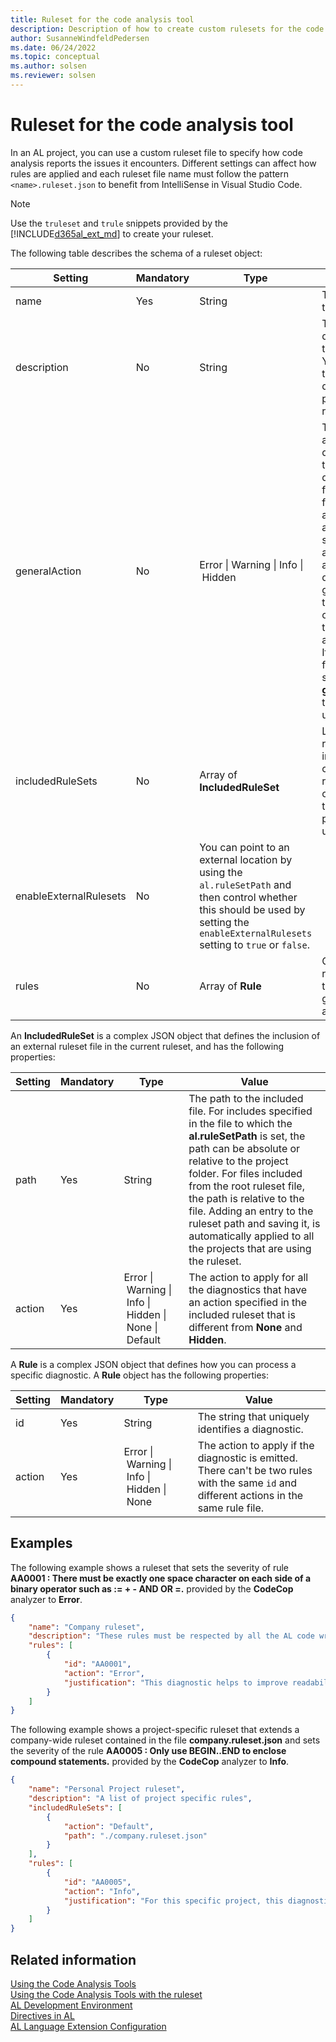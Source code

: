 ```yaml
---
title: Ruleset for the code analysis tool
description: Description of how to create custom rulesets for the code analysis tool in AL for Business Central.
author: SusanneWindfeldPedersen
ms.date: 06/24/2022
ms.topic: conceptual
ms.author: solsen
ms.reviewer: solsen
---
```


# Ruleset for the code analysis tool 

In an AL project, you can use a custom ruleset file to specify how code analysis reports the issues it encounters. Different settings can affect how rules are applied and each ruleset file name must follow the pattern `<name>.ruleset.json` to benefit from IntelliSense in Visual Studio Code.

> [!NOTE] 
> Use the `truleset` and `trule` snippets provided by the [!INCLUDE[d365al_ext_md](../includes/d365al_ext_md.md)] to create your ruleset.

The following table describes the schema of a ruleset object:

|Setting|Mandatory|Type|Value|
|-------|---------|-----|-----|
|name|Yes|String|The name of the ruleset.|
|description|No|String|The description of the ruleset. You can use this setting to document the purpose of the ruleset.|
|generalAction|No|Error&nbsp;&#124;&nbsp;Warning&nbsp;&#124;&nbsp;Info&nbsp;&#124;&nbsp;Hidden|The action to apply to all the diagnostics that have rules defined in this file or in other files that have a **Default** action specified. It also applies to all the diagnostics generated by the current set of analyzers that don't have a rule defined. If an included file has a stricter **generalAction**, that one is used.|
|includedRuleSets|No|Array of **IncludedRuleSet**|List of external ruleset files to include in the current ruleset. The order in which the files are processed is undefined.|
|enableExternalRulesets|No|You can point to an external location by using the `al.ruleSetPath` and then control whether this should be used by setting the `enableExternalRulesets` setting to `true` or `false`.|
|rules|No|Array of **Rule**|Collection of rules to apply to diagnostics generated by analyzers.|

An **IncludedRuleSet** is a complex JSON object that defines the inclusion of an external ruleset file in the current ruleset, and has the following properties:  

|Setting|Mandatory|Type|Value|
|-------|---------|-----|-----|   
|path|Yes|String|The path to the included file. For includes specified in the file to which the **al.ruleSetPath** is set, the path can be absolute or relative to the project folder. For files included from the root ruleset file, the path is relative to the file. Adding an entry to the ruleset path and saving it, is automatically applied to all the projects that are using the ruleset.|
|action|Yes|Error&nbsp;&#124;&nbsp;Warning&nbsp;&#124;&nbsp;Info&nbsp;&#124;&nbsp;Hidden&nbsp;&#124;&nbsp;None&nbsp;&#124;&nbsp;Default|The action to apply for all the diagnostics that have an action specified in the included ruleset that is different from **None** and **Hidden**.|

A **Rule** is a complex JSON object that defines how you can process a specific diagnostic. A **Rule** object has the following properties:


|Setting|Mandatory|Type|Value|
|-------|---------|-----|-----|
|id|Yes|String|The string that uniquely identifies a diagnostic.|
|action|Yes|Error&nbsp;&#124;&nbsp;Warning&nbsp;&#124;&nbsp;Info&nbsp;&#124;&nbsp;Hidden&nbsp;&#124;&nbsp;None|The action to apply if the diagnostic is emitted. There can't be two rules with the same `id` and different actions in the same rule file.|

## Examples
The following example shows a ruleset that sets the severity of rule **AA0001 : There must be exactly one space character on each side of a binary operator such as := + - AND OR =.** provided by the **CodeCop** analyzer to **Error**.

```json
{
    "name": "Company ruleset",
    "description": "These rules must be respected by all the AL code written within the company.",
    "rules": [
        {
            "id": "AA0001",
            "action": "Error",
            "justification": "This diagnostic helps to improve readability. It must be respected in all cases."
        }
    ]
}
```

The following example shows a project-specific ruleset that extends a company-wide ruleset contained in the file **company.ruleset.json** and sets the severity of the rule **AA0005 : Only use BEGIN..END to enclose compound statements.** provided by the **CodeCop** analyzer to **Info**.

```json
{
    "name": "Personal Project ruleset",
    "description": "A list of project specific rules",
    "includedRuleSets": [
        {
            "action": "Default",
            "path": "./company.ruleset.json"
        }
    ],
    "rules": [
        {
            "id": "AA0005",
            "action": "Info",
            "justification": "For this specific project, this diagnostic should be informational."
        }
    ]
}
```

## Related information

[Using the Code Analysis Tools](devenv-using-code-analysis-tool.md)  
[Using the Code Analysis Tools with the ruleset](devenv-using-code-analysis-tool-with-rule-set.md)  
[AL Development Environment](devenv-reference-overview.md)  
[Directives in AL](directives/devenv-directives-in-al.md)  
[AL Language Extension Configuration](devenv-al-extension-configuration.md)  
